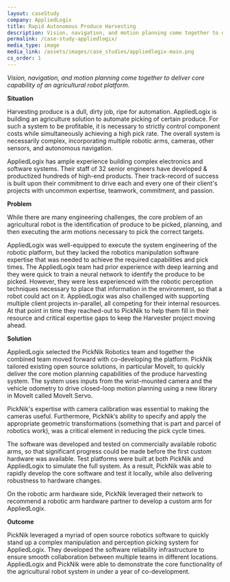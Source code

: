 ```yaml
---
layout: caseStudy
company: AppliedLogix
title: Rapid Autonomous Produce Harvesting
description: Vision, navigation, and motion planning come together to deliver core capability of an agricultural robot platform.
permalink: /case-study-appliedlogix/
media_type: image
media_link: /assets/images/case_studies/appliedlogix-main.png
cs_order: 1
---
```

*Vision, navigation, and motion planning come together to deliver core capability of an agricultural robot platform.*


**Situation**

Harvesting produce is a dull, dirty job, ripe for automation. AppliedLogix is building an agriculture solution to automate picking of certain produce. For such a system to be profitable, it is necessary to strictly control component costs while simultaneously achieving a high pick rate. The overall system is necessarily complex, incorporating multiple robotic arms, cameras, other sensors, and autonomous navigation.

AppliedLogix has ample experience building complex electronics and software systems. Their staff of 32 senior engineers have developed & productized hundreds of high-end products. Their track-record of success is built upon their commitment to drive each and every one of their client's projects with uncommon expertise, teamwork, commitment, and passion.


**Problem**

While there are many engineering challenges, the core problem of an agricultural robot is the identification of produce to be picked, planning, and then executing the arm motions necessary to pick the correct targets.

AppliedLogix was well-equipped to execute the system engineering of the robotic platform, but they lacked the robotics manipulation software expertise that was needed to achieve the required capabilities and pick times. The AppliedLogix team had prior experience with deep learning and they were quick to train a neural network to identify the produce to be picked. However, they were less experienced with the robotic perception techniques necessary to place that information in the environment, so that a robot could act on it. AppliedLogix was also challenged with supporting multiple client projects in-parallel, all competing for their internal resources. At that point in time they reached-out to PickNik to help them fill in their resource and critical expertise gaps to keep the Harvester project moving ahead.


**Solution**

AppliedLogix selected the PickNik Robotics team and together the combined team moved forward with co-developing the platform. PickNik tailored existing open source solutions, in particular MoveIt, to quickly deliver the core motion planning capabilities of the produce harvesting system. The system uses inputs from the wrist-mounted camera and the vehicle odometry to drive closed-loop motion planning using a new library in MoveIt called MoveIt Servo.

PickNik's expertise with camera calibration was essential to making the cameras useful. Furthermore, PickNik’s ability to specify and apply the appropriate geometric transformations (something that is part and parcel of robotics work), was a critical element in reducing the pick cycle times.

The software was developed and tested on commercially available robotic arms, so that significant progress could be made before the first custom hardware was available. Test platforms were built at both PickNik and AppliedLogix to simulate the full system. As a result, PickNik was able to rapidly develop the core software and test it locally, while also delivering robustness to hardware changes.

On the robotic arm hardware side, PickNik leveraged their network to recommend a robotic arm hardware partner to develop a custom arm for AppliedLogix.


**Outcome**

PickNik leveraged a myriad of open source robotics software to quickly stand up a complex manipulation and perception picking system for AppliedLogix. They developed the software reliability infrastructure to ensure smooth collaboration between multiple teams in different locations. AppliedLogix and PickNik were able to demonstrate the core functionality of the agricultural robot system in under a year of co-development.
